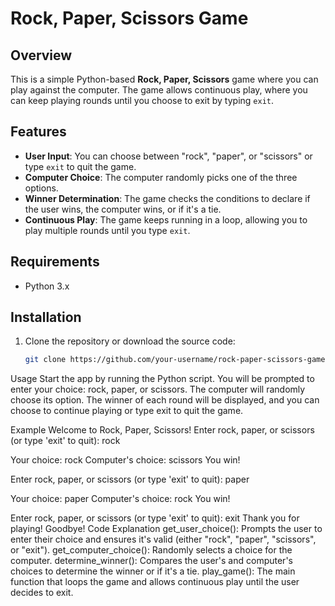 

# Rock, Paper, Scissors Game

## Overview
This is a simple Python-based **Rock, Paper, Scissors** game where you can play against the computer. The game allows continuous play, where you can keep playing rounds until you choose to exit by typing `exit`.

## Features
- **User Input**: You can choose between "rock", "paper", or "scissors" or type `exit` to quit the game.
- **Computer Choice**: The computer randomly picks one of the three options.
- **Winner Determination**: The game checks the conditions to declare if the user wins, the computer wins, or if it's a tie.
- **Continuous Play**: The game keeps running in a loop, allowing you to play multiple rounds until you type `exit`.

## Requirements
- Python 3.x

## Installation
1. Clone the repository or download the source code:
   ```bash
   git clone https://github.com/your-username/rock-paper-scissors-game.git
Usage
Start the app by running the Python script.
You will be prompted to enter your choice: rock, paper, or scissors.
The computer will randomly choose its option.
The winner of each round will be displayed, and you can choose to continue playing or type exit to quit the game.


Example
Welcome to Rock, Paper, Scissors!
Enter rock, paper, or scissors (or type 'exit' to quit): rock

Your choice: rock
Computer's choice: scissors
You win!

Enter rock, paper, or scissors (or type 'exit' to quit): paper

Your choice: paper
Computer's choice: rock
You win!

Enter rock, paper, or scissors (or type 'exit' to quit): exit
Thank you for playing! Goodbye!
Code Explanation
get_user_choice(): Prompts the user to enter their choice and ensures it's valid (either "rock", "paper", "scissors", or "exit").
get_computer_choice(): Randomly selects a choice for the computer.
determine_winner(): Compares the user's and computer's choices to determine the winner or if it's a tie.
play_game(): The main function that loops the game and allows continuous play until the user decides to exit.

